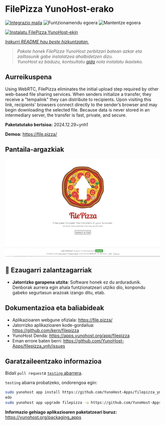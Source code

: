 <!--
Ohart ongi: README hau automatikoki sortu da <https://github.com/YunoHost/apps/tree/master/tools/readme_generator>ri esker
EZ editatu eskuz.
-->

# FilePizza YunoHost-erako

[![Integrazio maila](https://apps.yunohost.org/badge/integration/filepizza)](https://ci-apps.yunohost.org/ci/apps/filepizza/)
![Funtzionamendu egoera](https://apps.yunohost.org/badge/state/filepizza)
![Mantentze egoera](https://apps.yunohost.org/badge/maintained/filepizza)

[![Instalatu FilePizza YunoHost-ekin](https://install-app.yunohost.org/install-with-yunohost.svg)](https://install-app.yunohost.org/?app=filepizza)

*[Irakurri README hau beste hizkuntzatan.](./ALL_README.md)*

> *Pakete honek FilePizza YunoHost zerbitzari batean azkar eta zailtasunik gabe instalatzea ahalbidetzen dizu.*  
> *YunoHost ez baduzu, kontsultatu [gida](https://yunohost.org/install) nola instalatu ikasteko.*

## Aurreikuspena

Using WebRTC, FilePizza eliminates the initial upload step required by other web-based file sharing services. When senders initialize a transfer, they receive a "tempalink" they can distribute to recipients. Upon visiting this link, recipients' browsers connect directly to the sender’s browser and may begin downloading the selected file. Because data is never stored in an intermediary server, the transfer is fast, private, and secure.

**Paketatutako bertsioa:** 2024.12.29~ynh1

**Demoa:** <https://file.pizza/>

## Pantaila-argazkiak

![FilePizza(r)en pantaila-argazkia](./doc/screenshots/screenshot.png)

## :red_circle: Ezaugarri zalantzagarriak

- **Jatorrizko garapena utzita**: Software honek ez du arduradunik. Denborak aurrera egin ahala funtzionatzeari utziko dio, konpondu gabeko segurtasun arazoak izango ditu, etab.

## Dokumentazioa eta baliabideak

- Aplikazioaren webgune ofiziala: <https://file.pizza/>
- Jatorrizko aplikazioaren kode-gordailua: <https://github.com/kern/filepizza>
- YunoHost Denda: <https://apps.yunohost.org/app/filepizza>
- Eman errore baten berri: <https://github.com/YunoHost-Apps/filepizza_ynh/issues>

## Garatzaileentzako informazioa

Bidali `pull request`a [`testing` abarrera](https://github.com/YunoHost-Apps/filepizza_ynh/tree/testing).

`testing` abarra probatzeko, ondorengoa egin:

```bash
sudo yunohost app install https://github.com/YunoHost-Apps/filepizza_ynh/tree/testing --debug
edo
sudo yunohost app upgrade filepizza -u https://github.com/YunoHost-Apps/filepizza_ynh/tree/testing --debug
```

**Informazio gehiago aplikazioaren paketatzeari buruz:** <https://yunohost.org/packaging_apps>
